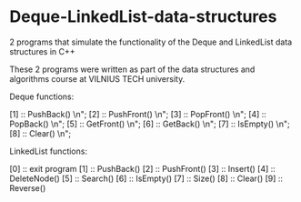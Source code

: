 # Deque-LinkedList-data-structures
2 programs that simulate the functionality of the Deque and LinkedList data structures in C++

These 2 programs were written as part of the data structures and algorithms course at VILNIUS TECH university.

Deque functions:

[1] :: PushBack() \n";
[2] :: PushFront() \n";
[3] :: PopFront() \n";
[4] :: PopBack() \n";
[5] :: GetFront() \n";
[6] :: GetBack() \n";
[7] :: IsEmpty() \n";
[8] :: Clear() \n";

LinkedList functions:

[0] :: exit program 
[1] :: PushBack() 
[2] :: PushFront() 
[3] :: Insert() 
[4] :: DeleteNode() 
[5] :: Search() 
[6] :: IsEmpty() 
[7] :: Size() 
[8] :: Clear()
[9] :: Reverse()
